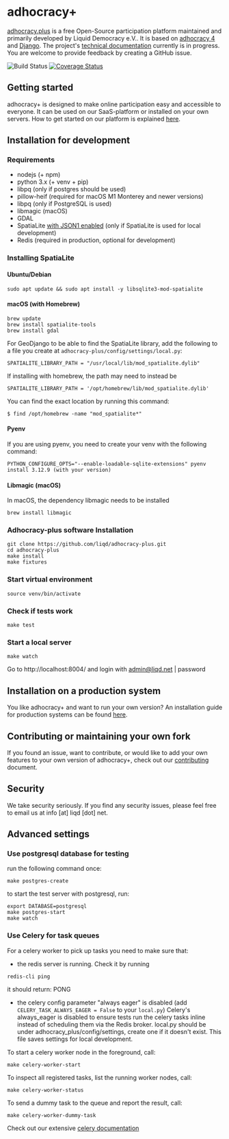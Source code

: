 # adhocracy+

[adhocracy.plus](https://adhocracy.plus/) is a free Open-Source participation platform maintained and primarily developed by Liquid Democracy e.V.. It is based on [adhocracy 4](https://github.com/liqd/adhocracy4) and [Django](https://github.com/django/django). The project's [technical documentation](https://liqd.github.io/adhocracy-plus/) currently is in progress. You are welcome to provide feedback by creating a GitHub issue.

![Build Status](https://github.com/liqd/adhocracy-plus/actions/workflows/django.yml/badge.svg)
[![Coverage Status](https://coveralls.io/repos/github/liqd/adhocracy-plus/badge.svg?branch=main)](https://coveralls.io/github/liqd/adhocracy-plus?branch=main)

## Getting started

adhocracy+ is designed to make online participation easy and accessible to everyone. It can be used on our SaaS-platform or installed on your own servers. How to get started on our platform is explained [here](https://adhocracy.plus/info/start/).

## Installation for development

### Requirements

 * nodejs (+ npm) 
 * python 3.x (+ venv + pip)
 * libpq (only if postgres should be used)
 * pillow-heif (required for macOS M1 Monterey and newer versions)
 * libpq (only if PostgreSQL is used)
 * libmagic (macOS)
 * GDAL
 * SpatiaLite [with JSON1 enabled](https://code.djangoproject.com/wiki/JSON1Extension) (only if SpatiaLite is used for local development)
 * Redis (required in production, optional for development)

### Installing SpatiaLite

#### Ubuntu/Debian

```
sudo apt update && sudo apt install -y libsqlite3-mod-spatialite
```

#### macOS (with Homebrew)

```
brew update
brew install spatialite-tools
brew install gdal
```

For GeoDjango to be able to find the SpatiaLite library, add the following to a file you create at `adhocracy-plus/config/settings/local.py`:

```
SPATIALITE_LIBRARY_PATH = "/usr/local/lib/mod_spatialite.dylib"
```

If installing with homebrew, the path may need to instead be 

```
SPATIALITE_LIBRARY_PATH = '/opt/homebrew/lib/mod_spatialite.dylib'
```

You can find the exact location by running this command:

```
$ find /opt/homebrew -name "mod_spatialite*"
```

#### Pyenv

If you are using pyenv, you need to create your venv with the following command:

```
PYTHON_CONFIGURE_OPTS="--enable-loadable-sqlite-extensions" pyenv install 3.12.9 (with your version)
```

#### Libmagic (macOS)

In macOS, the dependency libmagic needs to be installed

```
brew install libmagic
```

### Adhocracy-plus software Installation

    git clone https://github.com/liqd/adhocracy-plus.git
    cd adhocracy-plus
    make install 
    make fixtures

### Start virtual environment
```
source venv/bin/activate
```
### Check if tests work
```
make test
```
### Start a local server
```
make watch
```
Go to http://localhost:8004/ and login with admin@liqd.net | password

## Installation on a production system

You like adhocracy+ and want to run your own version? An installation guide for production systems can be found [here](./docs/installation_prod.md).

## Contributing or maintaining your own fork

If you found an issue, want to contribute, or would like to add your own features to your own version of adhocracy+, check out our [contributing](./docs/contributing.md) document.

## Security

We take security seriously. If you find any security issues, please feel free to email us at info [at] liqd [dot] net.


## Advanced settings 

### Use postgresql database for testing

run the following command once:
```
make postgres-create
```
to start the test server with postgresql, run:
```
export DATABASE=postgresql
make postgres-start
make watch
```

### Use Celery for task queues

For a celery worker to pick up tasks you need to make sure that:
- the redis server is running. Check it by running
```
redis-cli ping 
```
it should return: PONG

- the celery config parameter "always eager" is disabled (add `CELERY_TASK_ALWAYS_EAGER = False` to your `local.py`)
Celery's always_eager is disabled to ensure tests run the celery tasks inline instead of scheduling them via the Redis broker.
local.py should be under adhocracy_plus/config/settings, create one if it doesn't exist. This file saves settings for local development.

To start a celery worker node in the foreground, call:
```
make celery-worker-start
```

To inspect all registered tasks, list the running worker nodes, call:
```
make celery-worker-status
```

To send a dummy task to the queue and report the result, call:
```
make celery-worker-dummy-task
```
Check out our extensive [celery documentation](https://github.com/liqd/adhocracy-plus/compare/docs/celery.md?expand=1)
